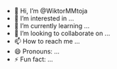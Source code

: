 - 👋 Hi, I’m @WiktorMMtoja
- 👀 I’m interested in ...
- 🌱 I’m currently learning ...
- 💞️ I’m looking to collaborate on ...
- 📫 How to reach me ...
- 😄 Pronouns: ...
- ⚡ Fun fact: ...

<!---
WiktorMMtoja/WiktorMMtoja is a ✨ special ✨ repository because its `README.md` (this file) appears on your GitHub profile.
You can click the Preview link to take a look at your changes.
--->
